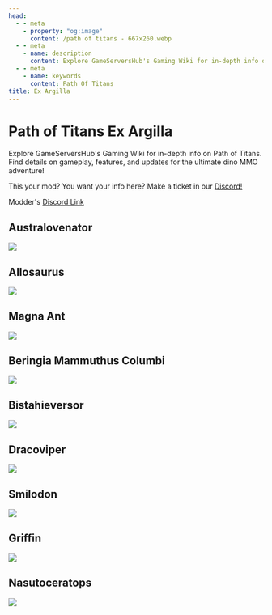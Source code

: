 ```yaml
---
head:
  - - meta
    - property: "og:image"
      content: /path of titans - 667x260.webp
  - - meta
    - name: description
      content: Explore GameServersHub's Gaming Wiki for in-depth info on Path of Titans. Find details on gameplay, features, and updates for the ultimate dino MMO adventure!
  - - meta
    - name: keywords
      content: Path Of Titans
title: Ex Argilla
---
```


# Path of Titans Ex Argilla

Explore GameServersHub's Gaming Wiki for in-depth info on Path of Titans. Find details on gameplay, features, and updates for the ultimate dino MMO adventure!

This your mod? You want your info here? Make a ticket in our [Discord!](https://discord.gg/gsh)

Modder's [Discord Link](#)

## Australovenator

<a href='./path-of-titans-exaaustralo' target='_blank'> <img src='https://web-cdn.alderongames.com/files/1099/conversions/AustraModIcon-icon.jpg' /> </a>

## Allosaurus

<a href='./path-of-titans-exaallo' target='_blank'> <img src='https://web-cdn.alderongames.com/files/1145/conversions/AlloIcon-icon.jpg' /> </a>

## Magna Ant

<a href='./path-of-titans-eaant' target='_blank'> <img src='https://web-cdn.alderongames.com/files/1240/conversions/ant-icon.jpg' /> </a>

## Beringia Mammuthus Columbi

<a href='./path-of-titans-beringiamammothc' target='_blank'> <img src='https://web-cdn.alderongames.com/files/868/conversions/mammothC_Icon-icon.jpg' /> </a>

## Bistahieversor

<a href='./path-of-titans-exabista' target='_blank'> <img src='https://web-cdn.alderongames.com/files/1147/conversions/BistiIcon-icon.jpg' /> </a>

## Dracoviper

<a href='./path-of-titans-eadracoviper' target='_blank'> <img src='https://web-cdn.alderongames.com/files/1178/conversions/Draco_icon-icon.jpg' /> </a>

## Smilodon

<a href='./path-of-titans-easmilodon' target='_blank'> <img src='https://web-cdn.alderongames.com/files/1001/conversions/Smilodon_icon-icon.jpg' /> </a>

## Griffin

<a href='./path-of-titans-eagriffin' target='_blank'> <img src='https://web-cdn.alderongames.com/files/1133/conversions/griffin_icon-icon.jpg' /> </a>

## Nasutoceratops

<a href='./path-of-titans-eanasuto' target='_blank'> <img src='https://web-cdn.alderongames.com/files/1098/conversions/nasutoModIcon-icon.jpg' /> </a>
